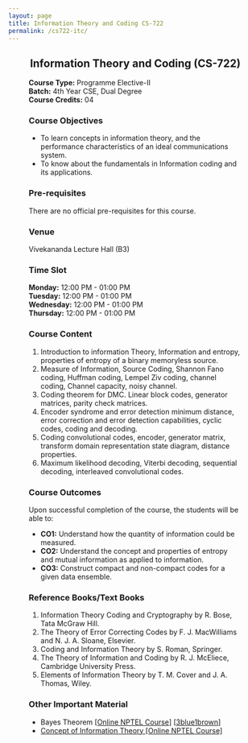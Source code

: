 ```yaml
---
layout: page
title: Information Theory and Coding CS-722
permalink: /cs722-itc/
---
```


<div style="margin: 0 8%;">

<div style="text-align:center"><h2>Information Theory and Coding (CS-722)</h2></div>

<p>
  <b>Course Type:</b> Programme Elective-II<br>
  <b>Batch:</b> 4th Year CSE, Dual Degree<br>
  <b>Course Credits:</b> 04
</p>

<h3>Course Objectives</h3>
<ul>
  <li>To learn concepts in information theory, and the performance characteristics of an ideal communications system.</li>
  <li>To know about the fundamentals in Information coding and its applications.</li>
</ul>

<h3>Pre-requisites</h3>
<p>There are no official pre-requisites for this course.</p>

<h3>Venue</h3>
<p>Vivekananda Lecture Hall (B3)</p>

<h3>Time Slot</h3>
<p>
  <b>Monday:</b> 12:00 PM - 01:00 PM<br>
  <b>Tuesday:</b> 12:00 PM - 01:00 PM<br>
  <b>Wednesday:</b> 12:00 PM - 01:00 PM<br>
  <b>Thursday:</b> 12:00 PM - 01:00 PM
</p>

<h3>Course Content</h3>
<ol>
  <li>
    Introduction to information Theory, Information and entropy, properties of entropy of a binary memoryless source.
  </li>
  <li>
    Measure of Information, Source Coding, Shannon Fano coding, Huffman coding, Lempel Ziv coding, channel coding, Channel capacity, noisy channel.
  </li>
  <li>
    Coding theorem for DMC. Linear block codes, generator matrices, parity check matrices.
  </li>
  <li>
    Encoder syndrome and error detection minimum distance, error correction and error detection capabilities, cyclic codes, coding and decoding.
  </li>
  <li>
    Coding convolutional codes, encoder, generator matrix, transform domain representation state diagram, distance properties.
  </li>
  <li>
    Maximum likelihood decoding, Viterbi decoding, sequential decoding, interleaved convolutional codes.
  </li>
</ol>

<h3>Course Outcomes</h3>
<p>Upon successful completion of the course, the students will be able to:</p>
<ul>
  <li><b>CO1:</b> Understand how the quantity of information could be measured.</li>
  <li><b>CO2:</b> Understand the concept and properties of entropy and mutual information as applied to information.</li>
  <li><b>CO3:</b> Construct compact and non-compact codes for a given data ensemble.</li>
</ul>

<h3>Reference Books/Text Books</h3>
<ol>
  <li>Information Theory Coding and Cryptography by R. Bose, Tata McGraw Hill.</li>
  <li>The Theory of Error Correcting Codes by F. J. MacWilliams and N. J. A. Sloane, Elsevier.</li>
  <li>Coding and Information Theory by S. Roman, Springer.</li>
  <li>The Theory of Information and Coding by R. J. McEliece, Cambridge University Press.</li>
  <li>Elements of Information Theory by T. M. Cover and J. A. Thomas, Wiley.</li>
</ol>

<h3>Other Important Material</h3>
<ul>
  <li>Bayes Theorem [<a href="https://nptel.ac.in/courses/111105041">Online NPTEL Course</a>] [<a href="https://www.youtube.com/watch?v=HZGCoVF3YvM">3blue1brown</a>]</li>
  <li><a href="https://nptel.ac.in/courses/117101053">Concept of Information Theory [Online NPTEL Course]</a></li>
</ul>

</div>
